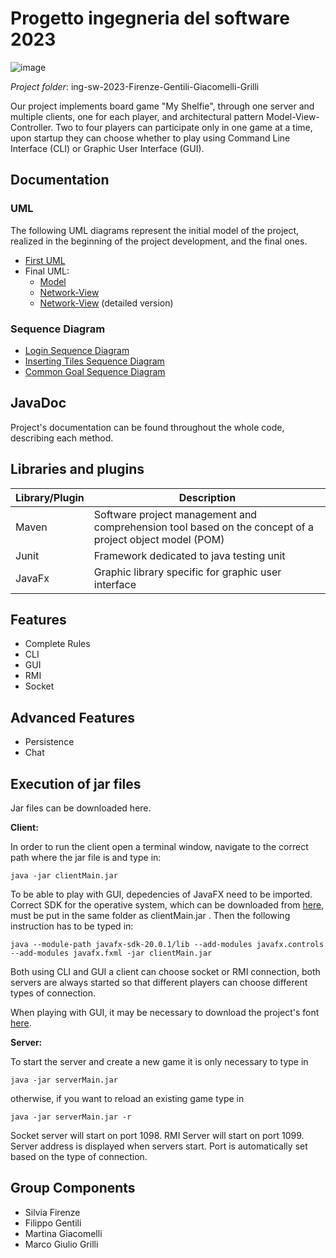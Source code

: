 # **Progetto ingegneria del software 2023**

![image](https://github.com/FilippoGentili/ing-sw-2023-Firenze-Gentili-Giacomelli-Grilli/assets/125986747/4e649d56-23f9-4c2b-9767-cb793ac55d93)

_Project folder_: ing-sw-2023-Firenze-Gentili-Giacomelli-Grilli

Our project implements board game "My Shelfie", through one server and multiple clients, one for each player, and architectural pattern Model-View-Controller. Two to four players can participate only in one game at a time, upon startup they can choose whether to play using Command Line Interface (CLI) or Graphic User Interface (GUI). 

## **Documentation**

### UML

The following UML diagrams represent the initial model of the project, realized in the beginning of the project development, and the final ones.
- [First UML](MyShelfie/src/deliverables/uml/uml_initial.jpg)
- Final UML:
  - [Model](MyShelfie/src/deliverables/uml/uml_model.png)
  - [Network-View](MyShelfie/src/deliverables/uml/uml_network_view.png)
  - [Network-View](MyShelfie/src/deliverables/uml/uml_network_view_detailed.png) (detailed version)


### Sequence Diagram
- [Login Sequence Diagram](MyShelfie/src/deliverables/uml/Sequence_Diagram_Login.png)
- [Inserting Tiles Sequence Diagram](MyShelfie/src/deliverables/uml/Sequence_diagram_Inserting_tiles.png)
- [Common Goal Sequence Diagram](MyShelfie/src/deliverables/uml/Sequence_diagram_commonGoal.png)

## **JavaDoc**
Project's documentation can be found throughout the whole code, describing each method. 

## **Libraries and plugins**
Library/Plugin | Description
---------------|------------
Maven | Software project management and comprehension tool based on the concept of a project object model (POM)|
Junit | Framework dedicated to java testing unit |
JavaFx | Graphic library specific for graphic user interface

## **Features**
- Complete Rules
- CLI
- GUI
- RMI
- Socket
## **Advanced Features**
- Persistence
- Chat

## **Execution of jar files**
Jar files can be downloaded here.

**Client:**

In order to run the client open a terminal window, navigate to the correct path where the jar file is and type in:

```
java -jar clientMain.jar
```

To be able to play with GUI, depedencies of JavaFX need to be imported. Correct SDK for the operative system, which can be downloaded from [here](https://gluonhq.com/products/javafx/), must be put in the same folder as clientMain.jar .
Then the following instruction has to be typed in:

```
java --module-path javafx-sdk-20.0.1/lib --add-modules javafx.controls --add-modules javafx.fxml -jar clientMain.jar
```

Both using CLI and GUI a client can choose socket or RMI connection, both servers are always started so that different players can choose different types of connection.

When playing with GUI, it may be necessary to download the project's font [here](http://legionfonts.com/fonts/blackadder-itc). 

**Server:**

To start the server and create a new game it is only necessary to type in

```
java -jar serverMain.jar
```
otherwise, if you want to reload an existing game type in

```
java -jar serverMain.jar -r
```

Socket server will start on port 1098. RMI Server will start on port 1099.
Server address is displayed when servers start. Port is automatically set based on the type of connection.

## **Group Components**
- Silvia Firenze
- Filippo Gentili
- Martina Giacomelli
- Marco Giulio Grilli

